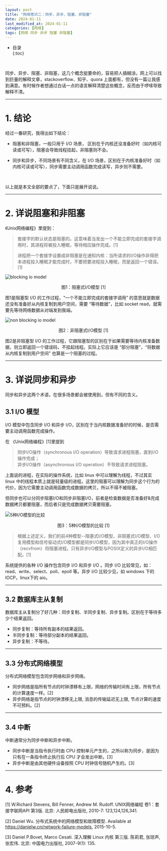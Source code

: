```yaml
---
layout: post
title: "网络常识二：同步、异步、阻塞、非阻塞"
date: 2024-01-11
last_modified_at: 2024-01-11
categories: [网络]
tags: [网络 同步 异步 阻塞 非阻塞]
---
```


* 目录  
{:toc}
<br/>


同步、异步、阻塞、非阻塞，这几个概念挺要命的，容易把人搞糊涂。网上可以找到巨量的解释文章，stackoverflow、知乎、quora 上面都有，但没有一篇让我感到满意。有时候作者想通过白话一点的语言解释清楚这些概念，反而由于啰嗦导致解释不清。  

---

# 1. 结论

经过一番研究，我得出如下结论：  

* 阻塞和非阻塞，一般只用于 I/O 场景， 区别在于内核还没准备好时（如内核可读或可写），阻塞会导致线程挂起，非阻塞则不会。   

* 同步和异步，不同场景有不同含义，在 I/O 场景，区别在于内核准备好时（如内核可读或可写），同步需要主动调用函数完成读写，异步则不需要。   

<br/>

以上就是本文全部的要点了，下面只是展开说说。   

---

# 2. 详说阻塞和非阻塞

《Unix网络编程》里提到：  
>套接字的默认状态是阻塞的。这意味着当发出一个不能立即完成的套接字调用时，其进程将被投入睡眠，等待相应操作完成。[1]    
>
>进程把一个套接字设置成非阻塞是在通知内核：当所请求的I/O操作非得把本进程投入睡眠才能完成时，不要把要进程投入睡眠，而是返回一个错误。[1]    


![blocking io model](https://blog.antsmallant.top/media/blog/2024-01-19-synchronous-asynchronous-blocking-nonblocking/blocking-io-model.png)   
<center>图1：阻塞式I/O模型 [1]</center>

图1是阻塞型 I/O 的工作过程，“一个不能立即完成的套接字调用” 的意思就是数据还没有准备好从内核复制到用户空间，需要 “等待数据”，比如 socket read，就需要先等待网络数据从对端发到我端。   

![non blocking io model](https://blog.antsmallant.top/media/blog/2024-01-19-synchronous-asynchronous-blocking-nonblocking/non-blocking-io-model.png)   
<center>图2：非阻塞式I/O模型 [1]</center>  

图2是非阻塞型 I/O 的工作过程，它跟阻塞型的区别在于如果需要等待内核准备数据，则立即返回一个错误码，不挂起线程。实际上它应该是 “部分阻塞”，“将数据从内核复制到用户空间” 也算是一个阻塞的过程。   

---

# 3. 详说同步和异步

同步和异步这两个术语，在很多场景都会被使用到，但有不同的含义。    


## 3.1 I/O 模型

I/O 模型中包含同步 I/O 和异步 I/O，区别在于当内核数据准备好的时候，是否需要主动调用函数完成操作。   

在 《Unix网络编程》[1]里提到
>同步I/O操作（synchronous I/O operation）导致请求进程阻塞，直到I/O操作完成；  
>异步I/O操作（asynchronous I/O operation）不导致请求进程阻塞。   

上面说的进程，在实际的操作系统，比如 linux 中可以理解为线程，不过其实 linux 中的线程本质上就是轻量级的进程。这里的阻塞可以理解为同步这个行为的代价，因为它需要主动调用函数完成数据的拷贝，所以不得不被阻塞。  

但同步也可以分同步阻塞I/O和同步非阻塞I/O，前者是检查数据是否准备好&完成数据拷贝都要阻塞，而后者只是完成数据拷贝需要阻塞。        

![5种I/O模型的比较](https://blog.antsmallant.top/media/blog/2024-01-19-synchronous-asynchronous-blocking-nonblocking/comparison-of-5-io-model.png)  
<center>图3：5种I/O模型的比较 [1]</center>

>根据上述定义，我们的前4种模型--阻塞式I/O模型、非阻塞式I/O模型、I/O复用模型和信号驱动式I/O模型都是同步I/O模型，因为其中真正的I/O操作（recvfrom）将阻塞进程。只有异步I/O模型与POSIX定义的异步I/O相匹配。[1]  

系统提供的各种 I/O 操作包含同步 I/O 和异步 I/O 。同步 I/O 比较常见，如：read、write、select、poll、epoll 等。异步 I/O 比较少见，如 windows 下的 IOCP，linux下的 aio。  

---

## 3.2 数据库主从复制

数据库主从复制分了好几种：同步复制、半同步复制、异步复制。区别在于等待多少个结果返回。   

* 同步复制：等待所有副本的结果返回。
* 半同步复制：等待部分副本的结果返回。
* 异步复制：不等待。   

---

## 3.3 分布式网络模型

分布式网络模型包含同步网络和异步网络。  
* 同步网络是指所有节点的时钟漂移有上限，网络的传输时间有上限，所有节点的计算速度一样。[2]   
* 异步网络是指节点的时钟漂移无上限, 消息的传输延迟无上限, 节点计算的速度不可预料。[2]   

---

## 3.4 中断

中断通常分为同步中断和异步中断。  
* 同步中断是当指令执行时由 CPU 控制单元产生的，之所以称为同步，是因为只有在一条指令终止执行后 CPU 才会发出中断。[3]  
* 异步中断是由其他硬件设备按照 CPU 时钟信号随机产生的。[3]     

---

# 4. 参考

[1] W.Richard Stevens, Bill Fenner, Andrew M. Rudoff. UNIX网络编程 卷1：套接字联网API 第3版. 北京: 人民邮电出版社, 2010-7: 123,124,126,341.      

[2] Daniel Wu. 分布式系统中的网络模型和故障模型. Available at https://danielw.cn/network-failure-models, 2015-10-5.      

[3] Daniel P.Bovet, Marco Cesati. 深入理解 Linux 内核 第三版. 陈莉君, 张琼声, 张宏伟. 北京: 中国电力出版社, 2007-9(1): 135.   